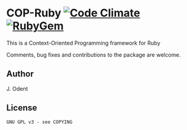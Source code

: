 # COP-Ruby [![Code Climate](https://codeclimate.com/badge.png)](https://codeclimate.com/github/patapizza/COP-Ruby) [![RubyGem](http://blogs.developerforce.com/developer-relations/files/2011/08/Ruby-gem.png)](https://rubygems.org/gems/cop)
This is a Context-Oriented Programming framework for Ruby

Comments, bug fixes and contributions to the package are welcome.

## Author

J. Odent

## License

	GNU GPL v3 - see COPYING
